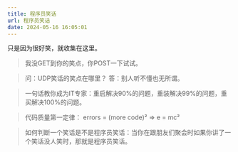 ```yaml
---
title: 程序员笑话
url: 程序员笑话
date: 2024-05-16 16:05:01
---
```


只是因为很好笑，就收集在这里。

<!-- more -->

> 我没GET到你的笑点，你POST一下试试。

> 问：UDP笑话的笑点在哪里？
> 答：别人听不懂也无所谓。

> 一句话教你成为IT专家：重启解决90%的问题，重装解决99%的问题，重买解决100%的问题。

> 代码质量第一定律： errors = (more code)²  =>  e = mc²

> 如何判断一个笑话是不是程序员笑话：当你在跟朋友们聚会时如果你讲了一个笑话没人笑时，那就是程序员笑话。